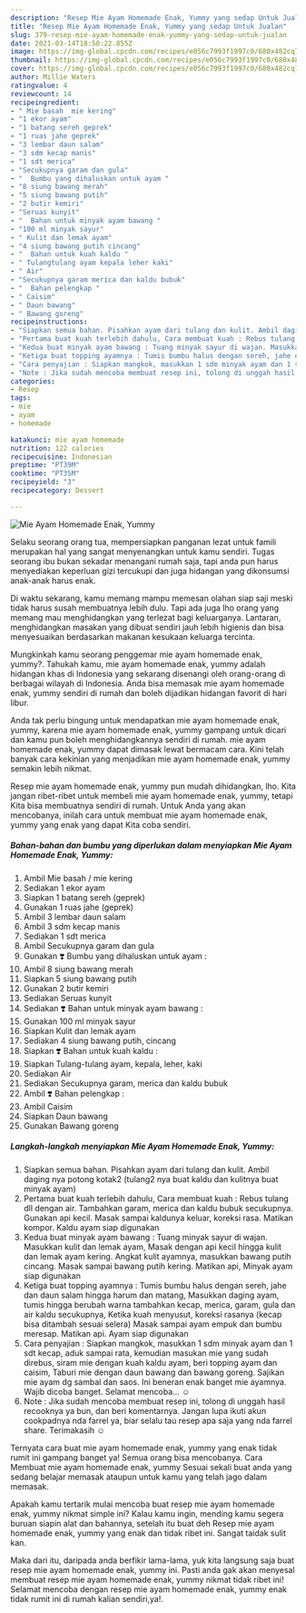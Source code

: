 ```yaml
---
description: "Resep Mie Ayam Homemade Enak, Yummy yang sedap Untuk Jualan"
title: "Resep Mie Ayam Homemade Enak, Yummy yang sedap Untuk Jualan"
slug: 379-resep-mie-ayam-homemade-enak-yummy-yang-sedap-untuk-jualan
date: 2021-03-14T18:50:22.855Z
image: https://img-global.cpcdn.com/recipes/e056c7993f1997c0/680x482cq70/mie-ayam-homemade-enak-yummy-foto-resep-utama.jpg
thumbnail: https://img-global.cpcdn.com/recipes/e056c7993f1997c0/680x482cq70/mie-ayam-homemade-enak-yummy-foto-resep-utama.jpg
cover: https://img-global.cpcdn.com/recipes/e056c7993f1997c0/680x482cq70/mie-ayam-homemade-enak-yummy-foto-resep-utama.jpg
author: Millie Waters
ratingvalue: 4
reviewcount: 14
recipeingredient:
- " Mie basah  mie kering"
- "1 ekor ayam"
- "1 batang sereh geprek"
- "1 ruas jahe geprek"
- "3 lembar daun salam"
- "3 sdm kecap manis"
- "1 sdt merica"
- "Secukupnya garam dan gula"
- "  Bumbu yang dihaluskan untuk ayam "
- "8 siung bawang merah"
- "5 siung bawang putih"
- "2 butir kemiri"
- "Seruas kunyit"
- "  Bahan untuk minyak ayam bawang "
- "100 ml minyak sayur"
- " Kulit dan lemak ayam"
- "4 siung bawang putih cincang"
- "  Bahan untuk kuah kaldu "
- " Tulangtulang ayam kepala leher kaki"
- " Air"
- "Secukupnya garam merica dan kaldu bubuk"
- "  Bahan pelengkap "
- " Caisim"
- " Daun bawang"
- " Bawang goreng"
recipeinstructions:
- "Siapkan semua bahan. Pisahkan ayam dari tulang dan kulit. Ambil daging nya potong kotak2 (tulang2 nya buat kaldu dan kulitnya buat minyak ayam)"
- "Pertama buat kuah terlebih dahulu, Cara membuat kuah : Rebus tulang dll dengan air. Tambahkan garam, merica dan kaldu bubuk secukupnya. Gunakan api kecil. Masak sampai kaldunya keluar, koreksi rasa. Matikan kompor. Kaldu ayam siap digunakan"
- "Kedua buat minyak ayam bawang : Tuang minyak sayur di wajan. Masukkan kulit dan lemak ayam, Masak dengan api kecil hingga kulit dan lemak ayam kering. Angkat kulit ayamnya, masukkan bawang putih cincang. Masak sampai bawang putih kering. Matikan api, Minyak ayam siap digunakan"
- "Ketiga buat topping ayamnya : Tumis bumbu halus dengan sereh, jahe dan daun salam hingga harum dan matang, Masukkan daging ayam, tumis hingga berubah warna tambahkan kecap, merica, garam, gula dan air kaldu secukupnya, Ketika kuah menyusut, koreksi rasanya (kecap bisa ditambah sesuai selera) Masak sampai ayam empuk dan bumbu meresap. Matikan api. Ayam siap digunakan"
- "Cara penyajian : Siapkan mangkok, masukkan 1 sdm minyak ayam dan 1 sdt kecap, aduk sampai rata, kemudian masukan mie yang sudah direbus, siram mie dengan kuah kaldu ayam, beri topping ayam dan caisim, Taburi mie dengan daun bawang dan bawang goreng. Sajikan mie ayam dg sambal dan saos. Ini beneran enak banget mie ayamnya. Wajib dicoba banget. Selamat mencoba... ☺️"
- "Note : Jika sudah mencoba membuat resep ini, tolong di unggah hasil recooknya ya bun, dan beri komentarnya. Jangan lupa ikuti akun cookpadnya nda farrel ya, biar selalu tau resep apa saja yang nda farrel share. Terimakasih ☺️"
categories:
- Resep
tags:
- mie
- ayam
- homemade

katakunci: mie ayam homemade 
nutrition: 122 calories
recipecuisine: Indonesian
preptime: "PT39M"
cooktime: "PT35M"
recipeyield: "3"
recipecategory: Dessert

---
```



![Mie Ayam Homemade Enak, Yummy](https://img-global.cpcdn.com/recipes/e056c7993f1997c0/680x482cq70/mie-ayam-homemade-enak-yummy-foto-resep-utama.jpg)

Selaku seorang orang tua, mempersiapkan panganan lezat untuk famili merupakan hal yang sangat menyenangkan untuk kamu sendiri. Tugas seorang ibu bukan sekadar menangani rumah saja, tapi anda pun harus menyediakan keperluan gizi tercukupi dan juga hidangan yang dikonsumsi anak-anak harus enak.

Di waktu  sekarang, kamu memang mampu memesan olahan siap saji meski tidak harus susah membuatnya lebih dulu. Tapi ada juga lho orang yang memang mau menghidangkan yang terlezat bagi keluarganya. Lantaran, menghidangkan masakan yang dibuat sendiri jauh lebih higienis dan bisa menyesuaikan berdasarkan makanan kesukaan keluarga tercinta. 



Mungkinkah kamu seorang penggemar mie ayam homemade enak, yummy?. Tahukah kamu, mie ayam homemade enak, yummy adalah hidangan khas di Indonesia yang sekarang disenangi oleh orang-orang di berbagai wilayah di Indonesia. Anda bisa memasak mie ayam homemade enak, yummy sendiri di rumah dan boleh dijadikan hidangan favorit di hari libur.

Anda tak perlu bingung untuk mendapatkan mie ayam homemade enak, yummy, karena mie ayam homemade enak, yummy gampang untuk dicari dan kamu pun boleh menghidangkannya sendiri di rumah. mie ayam homemade enak, yummy dapat dimasak lewat bermacam cara. Kini telah banyak cara kekinian yang menjadikan mie ayam homemade enak, yummy semakin lebih nikmat.

Resep mie ayam homemade enak, yummy pun mudah dihidangkan, lho. Kita jangan ribet-ribet untuk membeli mie ayam homemade enak, yummy, tetapi Kita bisa membuatnya sendiri di rumah. Untuk Anda yang akan mencobanya, inilah cara untuk membuat mie ayam homemade enak, yummy yang enak yang dapat Kita coba sendiri.

<!--inarticleads1-->

##### Bahan-bahan dan bumbu yang diperlukan dalam menyiapkan Mie Ayam Homemade Enak, Yummy:

1. Ambil  Mie basah / mie kering
1. Sediakan 1 ekor ayam
1. Siapkan 1 batang sereh (geprek)
1. Gunakan 1 ruas jahe (geprek)
1. Ambil 3 lembar daun salam
1. Ambil 3 sdm kecap manis
1. Sediakan 1 sdt merica
1. Ambil Secukupnya garam dan gula
1. Gunakan  ❣️ Bumbu yang dihaluskan untuk ayam :
1. Ambil 8 siung bawang merah
1. Siapkan 5 siung bawang putih
1. Gunakan 2 butir kemiri
1. Sediakan Seruas kunyit
1. Sediakan  ❣️ Bahan untuk minyak ayam bawang :
1. Gunakan 100 ml minyak sayur
1. Siapkan  Kulit dan lemak ayam
1. Sediakan 4 siung bawang putih, cincang
1. Siapkan  ❣️ Bahan untuk kuah kaldu :
1. Siapkan  Tulang-tulang ayam, kepala, leher, kaki
1. Sediakan  Air
1. Sediakan Secukupnya garam, merica dan kaldu bubuk
1. Ambil  ❣️ Bahan pelengkap :
1. Ambil  Caisim
1. Siapkan  Daun bawang
1. Gunakan  Bawang goreng




<!--inarticleads2-->

##### Langkah-langkah menyiapkan Mie Ayam Homemade Enak, Yummy:

1. Siapkan semua bahan. Pisahkan ayam dari tulang dan kulit. Ambil daging nya potong kotak2 (tulang2 nya buat kaldu dan kulitnya buat minyak ayam)
1. Pertama buat kuah terlebih dahulu, Cara membuat kuah : Rebus tulang dll dengan air. Tambahkan garam, merica dan kaldu bubuk secukupnya. Gunakan api kecil. Masak sampai kaldunya keluar, koreksi rasa. Matikan kompor. Kaldu ayam siap digunakan
1. Kedua buat minyak ayam bawang : Tuang minyak sayur di wajan. Masukkan kulit dan lemak ayam, Masak dengan api kecil hingga kulit dan lemak ayam kering. Angkat kulit ayamnya, masukkan bawang putih cincang. Masak sampai bawang putih kering. Matikan api, Minyak ayam siap digunakan
1. Ketiga buat topping ayamnya : Tumis bumbu halus dengan sereh, jahe dan daun salam hingga harum dan matang, Masukkan daging ayam, tumis hingga berubah warna tambahkan kecap, merica, garam, gula dan air kaldu secukupnya, Ketika kuah menyusut, koreksi rasanya (kecap bisa ditambah sesuai selera) Masak sampai ayam empuk dan bumbu meresap. Matikan api. Ayam siap digunakan
1. Cara penyajian : Siapkan mangkok, masukkan 1 sdm minyak ayam dan 1 sdt kecap, aduk sampai rata, kemudian masukan mie yang sudah direbus, siram mie dengan kuah kaldu ayam, beri topping ayam dan caisim, Taburi mie dengan daun bawang dan bawang goreng. Sajikan mie ayam dg sambal dan saos. Ini beneran enak banget mie ayamnya. Wajib dicoba banget. Selamat mencoba... ☺️
1. Note : Jika sudah mencoba membuat resep ini, tolong di unggah hasil recooknya ya bun, dan beri komentarnya. Jangan lupa ikuti akun cookpadnya nda farrel ya, biar selalu tau resep apa saja yang nda farrel share. Terimakasih ☺️




Ternyata cara buat mie ayam homemade enak, yummy yang enak tidak rumit ini gampang banget ya! Semua orang bisa mencobanya. Cara Membuat mie ayam homemade enak, yummy Sesuai sekali buat anda yang sedang belajar memasak ataupun untuk kamu yang telah jago dalam memasak.

Apakah kamu tertarik mulai mencoba buat resep mie ayam homemade enak, yummy nikmat simple ini? Kalau kamu ingin, mending kamu segera buruan siapin alat dan bahannya, setelah itu buat deh Resep mie ayam homemade enak, yummy yang enak dan tidak ribet ini. Sangat taidak sulit kan. 

Maka dari itu, daripada anda berfikir lama-lama, yuk kita langsung saja buat resep mie ayam homemade enak, yummy ini. Pasti anda gak akan menyesal membuat resep mie ayam homemade enak, yummy nikmat tidak ribet ini! Selamat mencoba dengan resep mie ayam homemade enak, yummy enak tidak rumit ini di rumah kalian sendiri,ya!.

